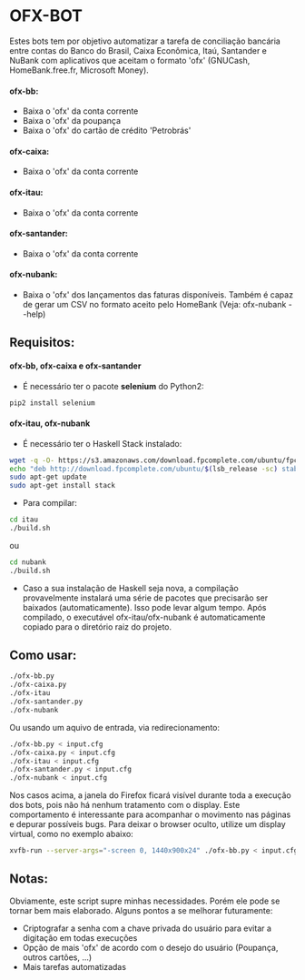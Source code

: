 OFX-BOT
=============

Estes bots tem por objetivo automatizar a tarefa de conciliação bancária entre contas do Banco do Brasil,
Caixa Econômica, Itaú, Santander e NuBank com aplicativos que aceitam o formato 'ofx' (GNUCash, HomeBank.free.fr, Microsoft Money). 

#### ofx-bb:
* Baixa o 'ofx' da conta corrente
* Baixa o 'ofx' da poupança
* Baixa o 'ofx' do cartão de crédito 'Petrobrás'

#### ofx-caixa:
* Baixa o 'ofx' da conta corrente

#### ofx-itau:
* Baixa o 'ofx' da conta corrente

#### ofx-santander:
* Baixa o 'ofx' da conta corrente

#### ofx-nubank:
* Baixa o 'ofx' dos lançamentos das faturas disponíveis. Também é capaz de gerar
um CSV no formato aceito pelo HomeBank (Veja: ofx-nubank --help)


Requisitos:
--------------

#### ofx-bb, ofx-caixa e ofx-santander
* É necessário ter o pacote **selenium** do Python2:

```bash
pip2 install selenium
```

#### ofx-itau, ofx-nubank

* É necessário ter o Haskell Stack instalado:

```bash
wget -q -O- https://s3.amazonaws.com/download.fpcomplete.com/ubuntu/fpco.key | sudo apt-key add -
echo "deb http://download.fpcomplete.com/ubuntu/$(lsb_release -sc) stable main"|sudo tee /etc/apt/sources.list.d/fpco.list
sudo apt-get update
sudo apt-get install stack
```

* Para compilar:

```bash
cd itau
./build.sh
```
ou 

```bash
cd nubank
./build.sh
```

* Caso a sua instalação de Haskell seja nova, a compilação provavelmente instalará uma série de pacotes que precisarão ser baixados (automaticamente). Isso pode levar algum tempo. Após compilado, o executável ofx-itau/ofx-nubank é automaticamente copiado para o diretório raiz do projeto.


Como usar:
-------------

```bash
./ofx-bb.py
./ofx-caixa.py
./ofx-itau
./ofx-santander.py
./ofx-nubank
```
Ou usando um aquivo de entrada, via redirecionamento:

```bash
./ofx-bb.py < input.cfg
./ofx-caixa.py < input.cfg
./ofx-itau < input.cfg
./ofx-santander.py < input.cfg
./ofx-nubank < input.cfg
```

Nos casos acima, a janela do Firefox ficará visível durante toda a execução dos bots, pois não há 
nenhum tratamento com o display. Este comportamento é interessante para acompanhar o movimento 
nas páginas e depurar possíveis bugs. Para deixar o browser oculto, utilize um display virtual,
como no exemplo abaixo:

```bash
xvfb-run --server-args="-screen 0, 1440x900x24" ./ofx-bb.py < input.cfg
```

Notas:
------------

Obviamente, este script supre minhas necessidades. Porém ele pode se tornar bem mais elaborado.
Alguns pontos a se melhorar futuramente:

* Criptografar a senha com a chave privada do usuário para evitar a digitação em todas execuções
* Opção de mais 'ofx' de acordo com o desejo do usuário (Poupança, outros cartões, ...)
* Mais tarefas automatizadas 

